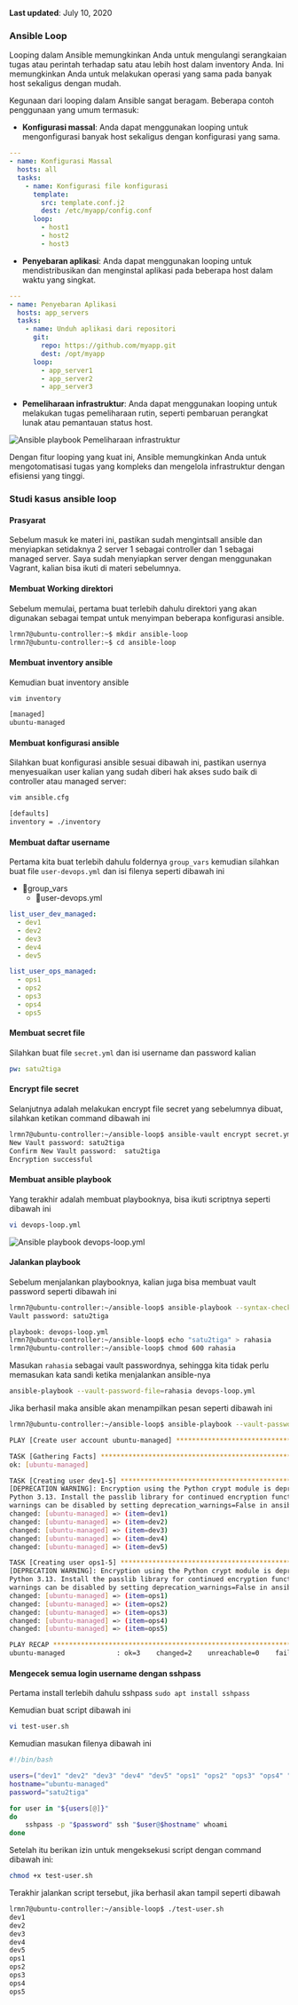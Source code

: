 **Last updated**: July 10, 2020


### Ansible Loop

Looping dalam Ansible memungkinkan Anda untuk mengulangi serangkaian tugas atau perintah terhadap satu atau lebih host dalam inventory Anda. Ini memungkinkan Anda untuk melakukan operasi yang sama pada banyak host sekaligus dengan mudah.

Kegunaan dari looping dalam Ansible sangat beragam. Beberapa contoh penggunaan yang umum termasuk:

- **Konfigurasi massal**: Anda dapat menggunakan looping untuk mengonfigurasi banyak host sekaligus dengan konfigurasi yang sama.

```yml
---
- name: Konfigurasi Massal
  hosts: all
  tasks:
    - name: Konfigurasi file konfigurasi
      template:
        src: template.conf.j2
        dest: /etc/myapp/config.conf
      loop:
        - host1
        - host2
        - host3
```

- **Penyebaran aplikasi**: Anda dapat menggunakan looping untuk mendistribusikan dan menginstal aplikasi pada beberapa host dalam waktu yang singkat.

```yml
---
- name: Penyebaran Aplikasi
  hosts: app_servers
  tasks:
    - name: Unduh aplikasi dari repositori
      git:
        repo: https://github.com/myapp.git
        dest: /opt/myapp
      loop:
        - app_server1
        - app_server2
        - app_server3
```

- **Pemeliharaan infrastruktur**: Anda dapat menggunakan looping untuk melakukan tugas pemeliharaan rutin, seperti pembaruan perangkat lunak atau pemantauan status host.

<img src="docs/assets/images/ansible-playbook-pemeliharaan-infra.png" alt="Ansible playbook Pemeliharaan infrastruktur">

Dengan fitur looping yang kuat ini, Ansible memungkinkan Anda untuk mengotomatisasi tugas yang kompleks dan mengelola infrastruktur dengan efisiensi yang tinggi.

### Studi kasus ansible loop

#### Prasyarat

Sebelum masuk ke materi ini, pastikan sudah mengintsall ansible dan menyiapkan setidaknya 2 server 1 sebagai controller dan 1 sebagai managed server. Saya sudah menyiapkan server dengan menggunakan Vagrant, kalian bisa ikuti di materi sebelumnya.

#### Membuat Working direktori

Sebelum memulai, pertama buat terlebih dahulu direktori yang akan digunakan sebagai tempat untuk menyimpan beberapa konfigurasi ansible.

```bash
lrmn7@ubuntu-controller:~$ mkdir ansible-loop
lrmn7@ubuntu-controller:~$ cd ansible-loop
```

#### Membuat inventory ansible

Kemudian buat inventory ansible

```bash
vim inventory
```

```bash
[managed]
ubuntu-managed
```

#### Membuat konfigurasi ansible

Silahkan buat konfigurasi ansible sesuai dibawah ini, pastikan usernya menyesuaikan user kalian yang sudah diberi hak akses sudo baik di controller atau managed server:

```bash
vim ansible.cfg
```

```bash
[defaults]
inventory = ./inventory
```

#### Membuat daftar username

Pertama kita buat terlebih dahulu foldernya `group_vars` kemudian silahkan buat file `user-devops.yml` dan isi filenya seperti dibawah ini

- 📁group_vars
  - 📄user-devops.yml

```yml
list_user_dev_managed:
  - dev1
  - dev2
  - dev3
  - dev4
  - dev5

list_user_ops_managed:
  - ops1
  - ops2
  - ops3
  - ops4
  - ops5
```

#### Membuat secret file

Silahkan buat file `secret.yml` dan isi username dan password kalian

```yml
pw: satu2tiga
```

#### Encrypt file secret

Selanjutnya adalah melakukan encrypt file secret yang sebelumnya dibuat, silahkan ketikan command dibawah ini

```bash
lrmn7@ubuntu-controller:~/ansible-loop$ ansible-vault encrypt secret.yml
New Vault password: satu2tiga
Confirm New Vault password:  satu2tiga
Encryption successful
```

#### Membuat ansible playbook

Yang terakhir adalah membuat playbooknya, bisa ikuti scriptnya seperti dibawah ini

```bash
vi devops-loop.yml
```

<img src="docs/assets/images/ansible-playbook-devops-loop.png" alt="Ansible playbook devops-loop.yml">

#### Jalankan playbook

Sebelum menjalankan playbooknya, kalian juga bisa membuat vault password seperti dibawah ini

```bash
lrmn7@ubuntu-controller:~/ansible-loop$ ansible-playbook --syntax-check --ask-vault-pass devops-loop.yml
Vault password: satu2tiga

playbook: devops-loop.yml
lrmn7@ubuntu-controller:~/ansible-loop$ echo "satu2tiga" > rahasia
lrmn7@ubuntu-controller:~/ansible-loop$ chmod 600 rahasia
```

Masukan `rahasia` sebagai vault passwordnya, sehingga kita tidak perlu memasukan kata sandi ketika menjalankan ansible-nya

```bash
ansible-playbook --vault-password-file=rahasia devops-loop.yml
```

Jika berhasil maka ansible akan menampilkan pesan seperti dibawah ini

```bash
lrmn7@ubuntu-controller:~/ansible-loop$ ansible-playbook --vault-password-file=rahasia devops-loop.yml

PLAY [Create user account ubuntu-managed] *******************************************************************************************************

TASK [Gathering Facts] **************************************************************************************************************************
ok: [ubuntu-managed]

TASK [Creating user dev1-5] *********************************************************************************************************************
[DEPRECATION WARNING]: Encryption using the Python crypt module is deprecated. The Python crypt module is deprecated and will be removed from
Python 3.13. Install the passlib library for continued encryption functionality. This feature will be removed in version 2.17. Deprecation
warnings can be disabled by setting deprecation_warnings=False in ansible.cfg.
changed: [ubuntu-managed] => (item=dev1)
changed: [ubuntu-managed] => (item=dev2)
changed: [ubuntu-managed] => (item=dev3)
changed: [ubuntu-managed] => (item=dev4)
changed: [ubuntu-managed] => (item=dev5)

TASK [Creating user ops1-5] *********************************************************************************************************************
[DEPRECATION WARNING]: Encryption using the Python crypt module is deprecated. The Python crypt module is deprecated and will be removed from
Python 3.13. Install the passlib library for continued encryption functionality. This feature will be removed in version 2.17. Deprecation
warnings can be disabled by setting deprecation_warnings=False in ansible.cfg.
changed: [ubuntu-managed] => (item=ops1)
changed: [ubuntu-managed] => (item=ops2)
changed: [ubuntu-managed] => (item=ops3)
changed: [ubuntu-managed] => (item=ops4)
changed: [ubuntu-managed] => (item=ops5)

PLAY RECAP **************************************************************************************************************************************
ubuntu-managed             : ok=3    changed=2    unreachable=0    failed=0    skipped=0    rescued=0    ignored=0
```

#### Mengecek semua login username dengan sshpass

Pertama install terlebih dahulu sshpass `sudo apt install sshpass`

Kemudian buat script dibawah ini

```bash
vi test-user.sh
```

Kemudian masukan filenya dibawah ini

```bash
#!/bin/bash

users=("dev1" "dev2" "dev3" "dev4" "dev5" "ops1" "ops2" "ops3" "ops4" "ops5")
hostname="ubuntu-managed"
password="satu2tiga"

for user in "${users[@]}"
do
    sshpass -p "$password" ssh "$user@$hostname" whoami
done
```

Setelah itu berikan izin untuk mengeksekusi script dengan command dibawah ini:

```bash
chmod +x test-user.sh
```

Terakhir jalankan script tersebut, jika berhasil akan tampil seperti dibawah

```bash
lrmn7@ubuntu-controller:~/ansible-loop$ ./test-user.sh
dev1
dev2
dev3
dev4
dev5
ops1
ops2
ops3
ops4
ops5
```
